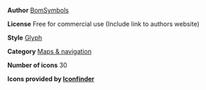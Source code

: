 **Author**
[BomSymbols](https://www.iconfinder.com/korawan_m?utm_campaign=Framer&utm_medium=partner&utm_source=Framer&utm_content=Framer%20X%20store%20icon%20set)

**License**
Free for commercial use (Include link to authors website)

**Style**
[Glyph](https://www.iconfinder.com/glyph-style-icons?utm_campaign=Framer&utm_medium=partner&utm_source=Framer&utm_content=Framer%20X%20store%20icon%20set)

**Category**
[Maps & navigation](https://www.iconfinder.com/maps-navigation-icons?utm_campaign=Framer&utm_medium=partner&utm_source=Framer&utm_content=Framer%20X%20store%20icon%20set)

**Number of icons**
30

**Icons provided by [Iconfinder](http://www.iconfinder.com/framer?utm_campaign=Framer&utm_medium=partner&utm_source=Framer&utm_content=Framer%20X%20store%20icon%20set)**

